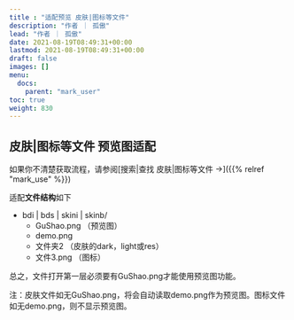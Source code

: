 ```yaml
---
title : "适配预览 皮肤|图标等文件"
description: "作者 ｜ 孤傲"
lead: "作者 ｜ 孤傲"
date: 2021-08-19T08:49:31+00:00
lastmod: 2021-08-19T08:49:31+00:00
draft: false 
images: []
menu:
  docs:
    parent: "mark_user"
toc: true
weight: 830
---
```


## 皮肤|图标等文件 预览图适配

如果你不清楚获取流程，请参阅[搜索|查找 皮肤|图标等文件 →]({{% relref "mark_use" %}})

适配**文件结构**如下

- bdi | bds | skini | skinb/
  - GuShao.png  （预览图）
  - demo.png
  - 文件夹2 （皮肤的dark，light或res）
  - 文件3.png （图标）

总之，文件打开第一层必须要有GuShao.png才能使用预览图功能。

注：皮肤文件如无GuShao.png，将会自动读取demo.png作为预览图。图标文件如无demo.png，则不显示预览图。
